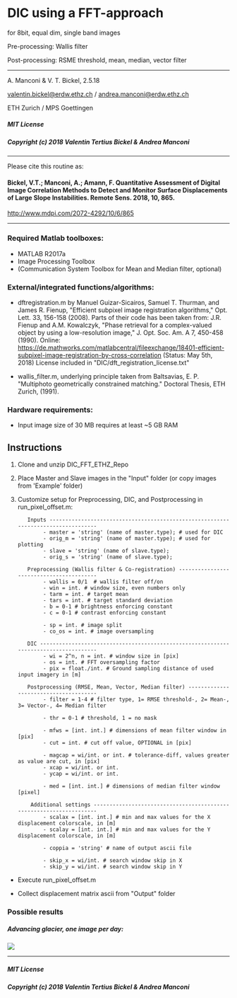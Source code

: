 ﻿
# DIC using a FFT-approach

for 8bit, equal dim, single band images

Pre-processing: Wallis filter

Post-processing: RSME threshold, mean, median, vector filter

-----------------------------------

A. Manconi & V. T. Bickel, 2.5.18

valentin.bickel@erdw.ethz.ch / andrea.manconi@erdw.ethz.ch

ETH Zurich / MPS Goettingen

##### MIT License
##### Copyright (c) 2018 Valentin Tertius Bickel & Andrea Manconi

-----------------------------------

Please cite this routine as:
#### Bickel, V.T.; Manconi, A.; Amann, F. Quantitative Assessment of Digital Image Correlation Methods to Detect and Monitor Surface Displacements of Large Slope Instabilities. Remote Sens. 2018, 10, 865.
http://www.mdpi.com/2072-4292/10/6/865
________________________________________________________________________________________________________

### Required Matlab toolboxes:
- MATLAB R2017a
- Image Processing Toolbox
- (Communication System Toolbox for Mean and Median filter, optional)


### External/integrated functions/algorithms:
- dftregistration.m   by Manuel Guizar-Sicairos, Samuel T. Thurman, and James R. Fienup, "Efficient subpixel image registration algorithms," Opt. Lett. 33, 156-158 (2008).
Parts of their code has been taken from: J.R. Fienup and A.M. Kowalczyk, "Phase retrieval for a complex-valued object by using a low-resolution image," J. Opt. Soc. Am. A 7, 450-458 (1990).
Online: https://de.mathworks.com/matlabcentral/fileexchange/18401-efficient-subpixel-image-registration-by-cross-correlation (Status: May 5th, 2018)
License included in "DIC/dft_registration_license.txt"

- wallis_filter.m,   underlying principle taken from Baltsavias, E. P. "Multiphoto geometrically constrained matching." Doctoral Thesis, ETH Zurich, (1991).


### Hardware requirements:

- Input image size of 30 MB requires at least ~5 GB RAM


## Instructions

1. Clone and unzip DIC_FFT_ETHZ_Repo

2. Place Master and Slave images in the "Input" folder (or copy images from 'Example' folder)

3. Customize setup for Preprocessing, DIC, and Postprocessing in run_pixel_offset.m:

          Inputs ----------------------------------------------------------------------------------
               - master = 'string' (name of master.type); # used for DIC
               - orig_m = 'string' (name of master.type); # used for plotting
               - slave = 'string' (name of slave.type);
               - orig_s = 'string' (name of slave.type);

          Preprocessing (Wallis filter & Co-registration) -----------------------------------------
               - wallis = 0/1  # wallis filter off/on
               - win = int. # window size, even numbers only
               - tarm = int. # target mean
               - tars = int. # target standard deviation
               - b = 0-1 # brightness enforcing constant
               - c = 0-1 # contrast enforcing constant

               - sp = int. # image split
               - co_os = int. # image oversampling

          DIC -------------------------------------------------------------------------------------
               - wi = 2^n, n = int. # window size in [pix]
               - os = int. # FFT oversampling factor
               - pix = float./int. # Ground sampling distance of used input imagery in [m]

          Postprocessing (RMSE, Mean, Vector, Median filter) --------------------------------------
               - filter = 1-4 # filter type, 1= RMSE threshold-, 2= Mean-, 3= Vector-, 4= Median filter

               - thr = 0-1 # threshold, 1 = no mask

               - mfws = [int. int.] # dimensions of mean filter window in [pix]
               - cut = int. # cut off value, OPTIONAL in [pix]
 
               - magcap = wi/int. or int. # tolerance-diff, values greater as value are cut, in [pix]
               - xcap = wi/int. or int.
               - ycap = wi/int. or int.

               - med = [int. int.] # dimensions of median filter window [pixel]

           Additional settings --------------------------------------------------------------------
               - scalax = [int. int.] # min and max values for the X displacement colorscale, in [m]
               - scalay = [int. int.] # min and max values for the Y displacement colorscale, in [m]

               - coppia = 'string' # name of output ascii file

               - skip_x = wi/int. # search window skip in X
               - skip_y = wi/int. # search window skip in Y

- Execute run_pixel_offset.m

- Collect displacement matrix ascii from "Output" folder

### Possible results

##### Advancing glacier, one image per day:

<img src="https://github.com/bickelmps/DIC_FFT_ETHZ/blob/master/Figures/glacier.gif?raw=true">

------------------
##### MIT License
##### Copyright (c) 2018 Valentin Tertius Bickel & Andrea Manconi
